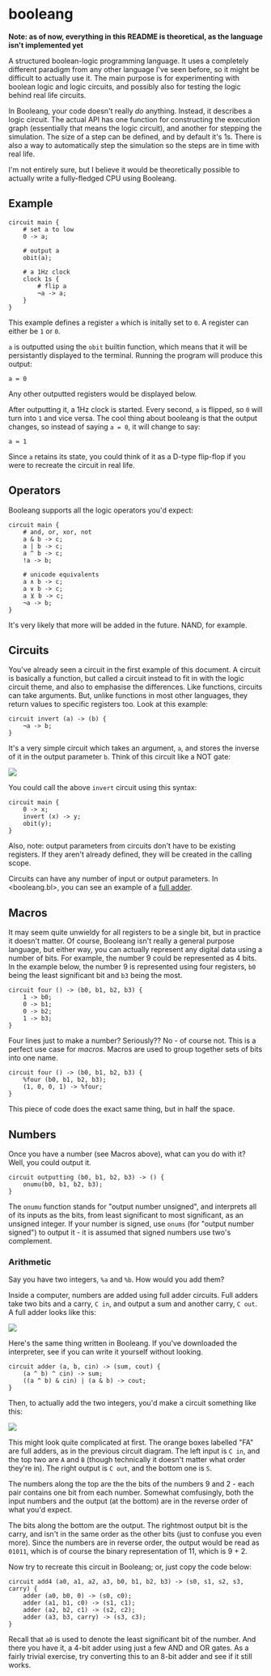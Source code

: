 # booleang

**Note: as of now, everything in this README is theoretical, as the language isn't implemented yet**

A structured boolean-logic programming language. It uses a completely different paradigm from any other language I've seen before, so it might be difficult to actually use it. The main purpose is for experimenting with boolean logic and logic circuits, and possibly also for testing the logic behind real life circuits.

In Booleang, your code doesn't really _do_ anything. Instead, it describes a logic circuit. The actual API has one function for constructing the execution graph (essentially that means the logic circuit), and another for stepping the simulation. The size of a step can be defined, and by default it's 1s. There is also a way to automatically step the simulation so the steps are in time with real life.

I'm not entirely sure, but I believe it would be theoretically possible to actually write a fully-fledged CPU using Booleang.

## Example

```
circuit main {
    # set a to low
    0 -> a;

    # output a
    obit(a);

    # a 1Hz clock
    clock 1s {
        # flip a
        ¬a -> a;
    }
}
```

This example defines a register `a` which is initally set to `0`. A register can either be `1` or `0`.

`a` is outputted using the `obit` builtin function, which means that it will be persistantly displayed to the terminal. Running the program will produce this output:

```
a = 0
```

Any other outputted registers would be displayed below.

After outputting it, a 1Hz clock is started. Every second, `a` is flipped, so `0` will turn into `1` and vice versa. The cool thing about booleang is that the output changes, so instead of saying `a = 0`, it will change to say:

```
a = 1
```

Since `a` retains its state, you could think of it as a D-type flip-flop if you were to recreate the circuit in real life.

## Operators

Booleang supports all the logic operators you'd expect:

```
circuit main {
    # and, or, xor, not
    a & b -> c;
    a | b -> c;
    a ^ b -> c;
    !a -> b;

    # unicode equivalents
    a ∧ b -> c;
    a ∨ b -> c;
    a ⊻ b -> c;
    ¬a -> b;
}
```

It's very likely that more will be added in the future. NAND, for example.

## Circuits

You've already seen a circuit in the first example of this document. A circuit is basically a function, but called a circuit instead to fit in with the logic circuit theme, and also to emphasise the differences. Like functions, circuits can take arguments. But, unlike functions in most other languages, they return values to specific registers too. Look at this example:

```
circuit invert (a) -> (b) {
    ¬a -> b;
}
```

It's a very simple circuit which takes an argument, `a`, and stores the inverse of it in the output parameter `b`. Think of this circuit like a NOT gate:

![](assets/invert.png)

You could call the above `invert` circuit using this syntax:

```
circuit main {
    0 -> x;
    invert (x) -> y;
    obit(y);
}
```

Also, note: output parameters from circuits don't have to be existing registers. If they aren't already defined, they will be created in the calling scope.

Circuits can have any number of input or output parameters. In <booleang.bl>, you can see an example of a [full adder](https://en.wikipedia.org/wiki/Adder_%28electronics%29#Full_adder).

## Macros

It may seem quite unwieldy for all registers to be a single bit, but in practice it doesn't matter. Of course, Booleang isn't really a general purpose language, but either way, you can actually represent any digital data using a number of bits. For example, the number 9 could be represented as 4 bits. In the example below, the number 9 is represented using four registers, `b0` being the least significant bit and `b3` being the most.

```
circuit four () -> (b0, b1, b2, b3) {
    1 -> b0;
    0 -> b1;
    0 -> b2;
    1 -> b3;
}
```

Four lines just to make a number? Seriously?? No - of course not. This is a perfect use case for _macros_. Macros are used to group together sets of bits into one name.

```
circuit four () -> (b0, b1, b2, b3) {
    %four (b0, b1, b2, b3);
    (1, 0, 0, 1) -> %four;
}
```

This piece of code does the exact same thing, but in half the space.

## Numbers

Once you have a number (see Macros above), what can you do with it? Well, you could output it.

```
circuit outputting (b0, b1, b2, b3) -> () {
    onumu(b0, b1, b2, b3);
}
```

The `onumu` function stands for "output number unsigned", and interprets all of its inputs as the bits, from least significant to most significant, as an unsigned integer. If your number is signed, use `onums` (for "output number signed") to output it - it is assumed that signed numbers use two's complement.

### Arithmetic

Say you have two integers, `%a` and `%b`. How would you add them?

Inside a computer, numbers are added using full adder circuits. Full adders take two bits and a carry, `C in`, and output a sum and another carry, `C out`. A full adder looks like this:

![](assets/full-adder.png)

Here's the same thing written in Booleang. If you've downloaded the interpreter, see if you can write it yourself without looking.

```
circuit adder (a, b, cin) -> (sum, cout) {
    (a ^ b) ^ cin) -> sum;
    ((a ^ b) & cin) | (a & b) -> cout;
}
```

Then, to actually add the two integers, you'd make a circuit something like this:

![](assets/4-bit-adder.png)

This might look quite complicated at first. The orange boxes labelled "FA" are full adders, as in the previous circuit diagram. The left input is `C in`, and the top two are `A` and `B` (though technically it doesn't matter what order they're in). The right output is `C out`, and the bottom one is `S`.

The numbers along the top are the the bits of the numbers 9 and 2 - each pair contains one bit from each number. Somewhat comfusingly, both the input numbers and the output (at the bottom) are in the reverse order of what you'd expect.

The bits along the bottom are the output. The rightmost output bit is the carry, and isn't in the same order as the other bits (just to confuse you even more). Since the numbers are in reverse order, the output would be read as `01011`, which is of course the binary representation of 11, which is 9 + 2.

Now try to recreate this circuit in Booleang; or, just copy the code below:

```
circuit add4 (a0, a1, a2, a3, b0, b1, b2, b3) -> (s0, s1, s2, s3, carry) {
    adder (a0, b0, 0) -> (s0, c0);
    adder (a1, b1, c0) -> (s1, c1);
    adder (a2, b2, c1) -> (s2, c2);
    adder (a3, b3, carry) -> (s3, c3);
}
```

Recall that `a0` is used to denote the least significant bit of the number. And there you have it, a 4-bit adder using just a few AND and OR gates. As a fairly trivial exercise, try converting this to an 8-bit adder and see if it still works.
